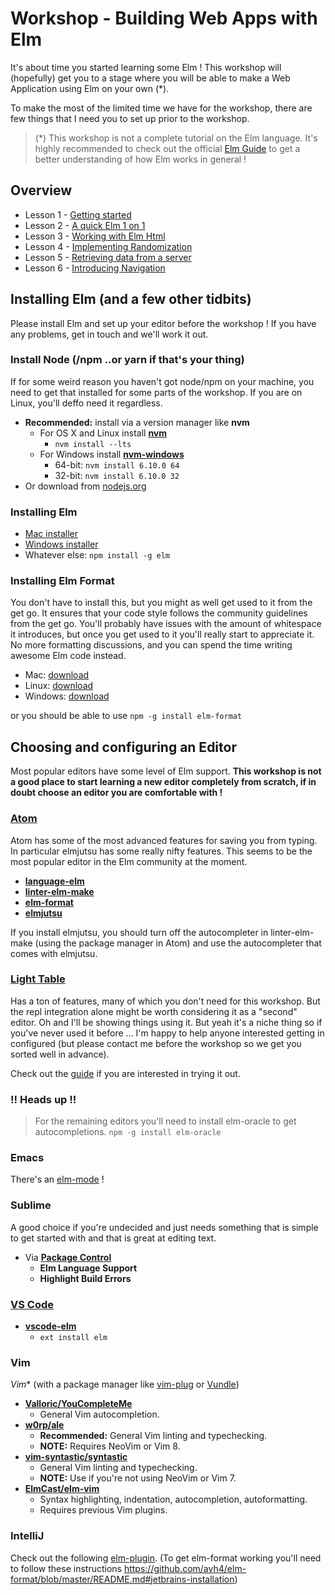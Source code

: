 # Workshop - Building Web Apps with Elm

It's about time you started learning some Elm ! This workshop will (hopefully) get you to a stage where you will be able to make a Web Application using Elm on your own (*).

To make the most of the limited time we have for the workshop, there are few things that I need you to set up prior to the workshop.

>(*) This workshop is not a complete tutorial on the Elm language. It's highly recommended to check out the
official [Elm Guide](https://guide.elm-lang.org/) to get a better understanding of how Elm works in general !



## Overview
* Lesson 1 - [Getting started](lesson1/README.md)
* Lesson 2 - [A quick Elm 1 on 1](lesson2/README.md)
* Lesson 3 - [Working with Elm Html](lesson3/README.md)
* Lesson 4 - [Implementing Randomization](lesson4/README.md)
* Lesson 5 - [Retrieving data from a server](lesson5/README.md)
* Lesson 6 - [Introducing Navigation](lesson6/README.md)


## Installing Elm (and a few other tidbits)
Please install Elm and set up your editor before the workshop ! If you have any problems, get in touch and we'll work it out.


### Install Node (/npm ..or yarn if that's your thing)
If for some weird reason you haven't got node/npm on your machine, you need to get that installed for some parts of the workshop. If you are on Linux, you'll deffo need it regardless.

* **Recommended:** install via a version manager like **nvm**
  * For OS X and Linux install [**nvm**](https://github.com/creationix/nvm)
    * `nvm install --lts`
  * For Windows install [**nvm-windows**](https://github.com/coreybutler/nvm-windows)
    * 64-bit: `nvm install 6.10.0 64`
    * 32-bit: `nvm install 6.10.0 32`
* Or download from [nodejs.org](https://nodejs.org)


### Installing Elm
  - [Mac installer](http://install.elm-lang.org/Elm-Platform-0.18.pkg)
  - [Windows installer](http://install.elm-lang.org/Elm-Platform-0.18.exe)
  - Whatever else: `npm install -g elm`

### Installing Elm Format
You don't have to install this, but you might as well get used to it from the get go. It ensures
that your code style follows the community guidelines from the get go. You'll probably have issues with
the amount of whitespace it introduces, but once you get used to it you'll really start to appreciate it.
No more formatting discussions, and you can spend the time writing awesome Elm code instead.


- Mac: [download](https://github.com/avh4/elm-format/releases/download/0.6.1-alpha/elm-format-0.18-0.6.1-alpha-mac-x64.tgz)
- Linux: [download](https://github.com/avh4/elm-format/releases/download/0.6.1-alpha/elm-format-0.18-0.6.1-alpha-linux-x64.tgz)
- Windows: [download](https://github.com/avh4/elm-format/releases/download/0.6.1-alpha/elm-format-0.18-0.6.1-alpha-win-i386.zip)

or you should be able to use `npm -g install elm-format`



## Choosing and configuring an Editor

Most popular editors have some level of Elm support. **This workshop is not a good place to start learning a new editor completely from scratch, if in doubt choose an editor you are comfortable with !**


### [**Atom**](https://atom.io/)
Atom has some of the most advanced features for saving you from typing. In particular elmjutsu has some really nifty features. This seems to be the most popular editor in the Elm community at the moment.

* [**language-elm**](https://github.com/edubkendo/atom-elm)
* [**linter-elm-make**](https://github.com/mybuddymichael/linter-elm-make)
* [**elm-format**](https://github.com/triforkse/atom-elm-format)
* [**elmjutsu**](https://github.com/halohalospecial/atom-elmjutsu)

If you install elmjutsu, you should turn off the autocompleter in linter-elm-make (using the package manager in Atom) and use the autocompleter that comes with elmjutsu.


### [**Light Table**](http://lighttable.com/)
Has a ton of features, many of which you don't need for this workshop. But the repl integration alone might be worth considering it as a "second" editor. Oh and I'll be showing things using it. But yeah it's a niche thing so if you've never used it before ... I'm happy to help anyone interested getting in configured (but please contact me before the workshop so we get you sorted well in advance).

Check out the [guide](https://rundis.gitbooks.io/elm-light-guide/content/) if you are interested in trying it out.



### !! Heads up !!
>For the remaining editors you'll need to install elm-oracle to get autocompletions.
`npm -g install elm-oracle`


### Emacs
There's an [elm-mode](https://github.com/jcollard/elm-mode) !


### Sublime
A good choice if you're undecided and just needs something that is simple to get started with and that is great at editing text.

* Via [**Package Control**](https://packagecontrol.io/)
  * **Elm Language Support**
  * **Highlight Build Errors**

### [**VS Code**](https://code.visualstudio.com/)
* [**vscode-elm**](https://github.com/sbrink/vscode-elm)
  * `ext install elm`


### Vim
*Vim** (with a package manager like [vim-plug](https://github.com/junegunn/vim-plug) or [Vundle](https://github.com/VundleVim/Vundle.vim))
  * [**Valloric/YouCompleteMe**](https://github.com/Valloric/YouCompleteMe)
    * General Vim autocompletion.
  * [**w0rp/ale**](https://github.com/w0rp/ale)
    * **Recommended:** General Vim linting and typechecking.
    * **NOTE:** Requires NeoVim or Vim 8.
  * [**vim-syntastic/syntastic**](https://github.com/vim-syntastic/syntastic)
    * General Vim linting and typechecking.
    * **NOTE:** Use if you're not using NeoVim or Vim 7.
  * [**ElmCast/elm-vim**](https://github.com/ElmCast/elm-vim)
    * Syntax highlighting, indentation, autocompletion, autoformatting.
    * Requires previous Vim plugins.


### IntelliJ
Check out the following [elm-plugin](https://durkiewicz.github.io/elm-plugin/).
(To get elm-format working you'll need to follow these instructions https://github.com/avh4/elm-format/blob/master/README.md#jetbrains-installation)





